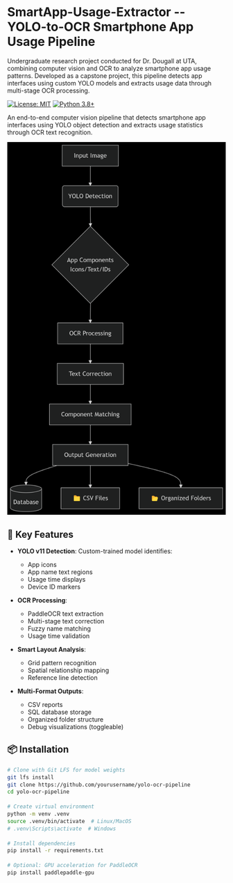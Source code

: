# SmartApp-Usage-Extractor -- YOLO-to-OCR Smartphone App Usage Pipeline
Undergraduate research project conducted for Dr. Dougall at UTA, combining computer vision and OCR to analyze smartphone app usage patterns. Developed as a capstone project, this pipeline detects app interfaces using custom YOLO models and extracts usage data through multi-stage OCR processing.

[![License: MIT](https://img.shields.io/badge/License-MIT-yellow.svg)](https://opensource.org/licenses/MIT)
[![Python 3.8+](https://img.shields.io/badge/python-3.8+-blue.svg)](https://www.python.org/downloads/)

An end-to-end computer vision pipeline that detects smartphone app interfaces using YOLO object detection and extracts usage statistics through OCR text recognition.

![Pipeline Visualization](docs/pipeline_diagram.png)

## 🚀 Key Features

- **YOLO v11 Detection**: Custom-trained model identifies:
  - App icons
  - App name text regions
  - Usage time displays
  - Device ID markers
  
- **OCR Processing**:
  - PaddleOCR text extraction
  - Multi-stage text correction
  - Fuzzy name matching
  - Usage time validation

- **Smart Layout Analysis**:
  - Grid pattern recognition
  - Spatial relationship mapping
  - Reference line detection

- **Multi-Format Outputs**:
  - CSV reports
  - SQL database storage
  - Organized folder structure
  - Debug visualizations (toggleable)

## 📦 Installation

```bash
# Clone with Git LFS for model weights
git lfs install
git clone https://github.com/yourusername/yolo-ocr-pipeline
cd yolo-ocr-pipeline

# Create virtual environment
python -m venv .venv
source .venv/bin/activate  # Linux/MacOS
# .venv\Scripts\activate  # Windows

# Install dependencies
pip install -r requirements.txt

# Optional: GPU acceleration for PaddleOCR
pip install paddlepaddle-gpu
